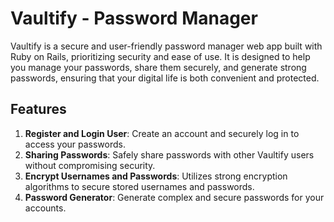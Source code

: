 # Vaultify - Password Manager

Vaultify is a secure and user-friendly password manager web app built with Ruby on Rails, prioritizing security and ease of use. It is designed to help you manage your passwords, share them securely, and generate strong passwords, ensuring that your digital life is both convenient and protected.

## Features

1. **Register and Login User**: Create an account and securely log in to access your passwords.
2. **Sharing Passwords**: Safely share passwords with other Vaultify users without compromising security.
3. **Encrypt Usernames and Passwords**: Utilizes strong encryption algorithms to secure stored usernames and passwords.
4. **Password Generator**: Generate complex and secure passwords for your accounts.
